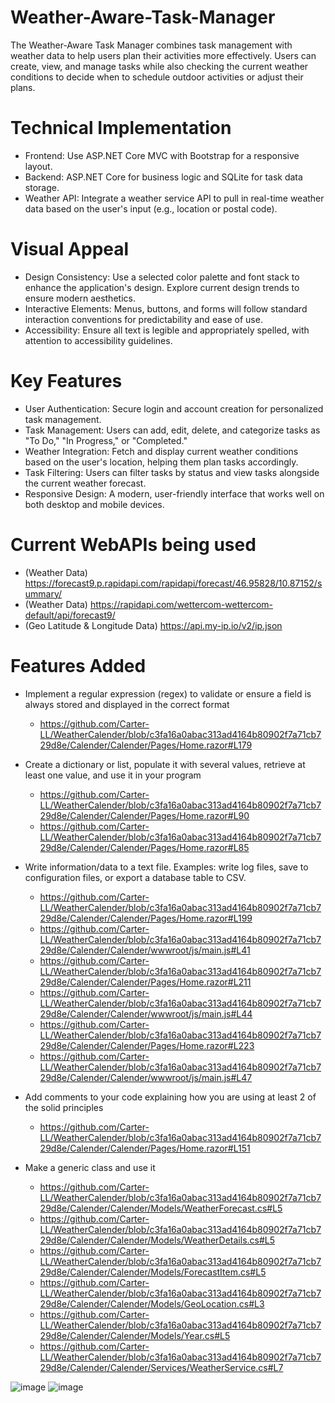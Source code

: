 # Weather-Aware-Task-Manager
The Weather-Aware Task Manager combines task management with weather data to help users plan their activities more effectively. Users can create, view, and manage tasks while also checking the current weather conditions to decide when to schedule outdoor activities or adjust their plans.

# Technical Implementation
- Frontend: Use ASP.NET Core MVC with Bootstrap for a responsive layout.
- Backend: ASP.NET Core for business logic and SQLite for task data storage.
- Weather API: Integrate a weather service API to pull in real-time weather data based on the user's input (e.g., location or postal code).

# Visual Appeal
- Design Consistency: Use a selected color palette and font stack to enhance the application's design. Explore current design trends to ensure modern aesthetics.
- Interactive Elements: Menus, buttons, and forms will follow standard interaction conventions for predictability and ease of use.
- Accessibility: Ensure all text is legible and appropriately spelled, with attention to accessibility guidelines.

# Key Features
- User Authentication: Secure login and account creation for personalized task management.
- Task Management: Users can add, edit, delete, and categorize tasks as "To Do," "In Progress," or "Completed."
- Weather Integration: Fetch and display current weather conditions based on the user's location, helping them plan tasks accordingly.
- Task Filtering: Users can filter tasks by status and view tasks alongside the current weather forecast.
- Responsive Design: A modern, user-friendly interface that works well on both desktop and mobile devices.

# Current WebAPIs being used
- (Weather Data) https://forecast9.p.rapidapi.com/rapidapi/forecast/46.95828/10.87152/summary/
- (Weather Data) https://rapidapi.com/wettercom-wettercom-default/api/forecast9/
- (Geo Latitude & Longitude Data) https://api.my-ip.io/v2/ip.json

# Features Added
- Implement a regular expression (regex) to validate or ensure a field is always stored and displayed in the correct format
  - https://github.com/Carter-LL/WeatherCalender/blob/c3fa16a0abac313ad4164b80902f7a71cb729d8e/Calender/Calender/Pages/Home.razor#L179

- Create a dictionary or list, populate it with several values, retrieve at least one value, and use it in your program
  - https://github.com/Carter-LL/WeatherCalender/blob/c3fa16a0abac313ad4164b80902f7a71cb729d8e/Calender/Calender/Pages/Home.razor#L90
  - https://github.com/Carter-LL/WeatherCalender/blob/c3fa16a0abac313ad4164b80902f7a71cb729d8e/Calender/Calender/Pages/Home.razor#L85

- Write information/data to a text file. Examples: write log files, save to configuration files, or export a database table to CSV.
  - https://github.com/Carter-LL/WeatherCalender/blob/c3fa16a0abac313ad4164b80902f7a71cb729d8e/Calender/Calender/Pages/Home.razor#L199
  - https://github.com/Carter-LL/WeatherCalender/blob/c3fa16a0abac313ad4164b80902f7a71cb729d8e/Calender/Calender/wwwroot/js/main.js#L41
  - https://github.com/Carter-LL/WeatherCalender/blob/c3fa16a0abac313ad4164b80902f7a71cb729d8e/Calender/Calender/Pages/Home.razor#L211
  - https://github.com/Carter-LL/WeatherCalender/blob/c3fa16a0abac313ad4164b80902f7a71cb729d8e/Calender/Calender/wwwroot/js/main.js#L44
  - https://github.com/Carter-LL/WeatherCalender/blob/c3fa16a0abac313ad4164b80902f7a71cb729d8e/Calender/Calender/Pages/Home.razor#L223
  - https://github.com/Carter-LL/WeatherCalender/blob/c3fa16a0abac313ad4164b80902f7a71cb729d8e/Calender/Calender/wwwroot/js/main.js#L47
 
- Add comments to your code explaining how you are using at least 2 of the solid principles
  - https://github.com/Carter-LL/WeatherCalender/blob/c3fa16a0abac313ad4164b80902f7a71cb729d8e/Calender/Calender/Pages/Home.razor#L151
 
- Make a generic class and use it
  - https://github.com/Carter-LL/WeatherCalender/blob/c3fa16a0abac313ad4164b80902f7a71cb729d8e/Calender/Calender/Models/WeatherForecast.cs#L5
  - https://github.com/Carter-LL/WeatherCalender/blob/c3fa16a0abac313ad4164b80902f7a71cb729d8e/Calender/Calender/Models/WeatherDetails.cs#L5
  - https://github.com/Carter-LL/WeatherCalender/blob/c3fa16a0abac313ad4164b80902f7a71cb729d8e/Calender/Calender/Models/ForecastItem.cs#L5
  - https://github.com/Carter-LL/WeatherCalender/blob/c3fa16a0abac313ad4164b80902f7a71cb729d8e/Calender/Calender/Models/GeoLocation.cs#L3
  - https://github.com/Carter-LL/WeatherCalender/blob/c3fa16a0abac313ad4164b80902f7a71cb729d8e/Calender/Calender/Models/Year.cs#L5
  - https://github.com/Carter-LL/WeatherCalender/blob/c3fa16a0abac313ad4164b80902f7a71cb729d8e/Calender/Calender/Services/WeatherService.cs#L7

![image](https://github.com/user-attachments/assets/6ae3a8ca-04c7-4d15-af12-b8d0d467ea13)
![image](https://github.com/user-attachments/assets/ab4a12c5-6d40-4bbe-8372-764cc4e64a75)

